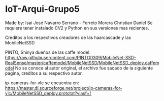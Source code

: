 # IoT-Arqui-Grupo5
Made by: Isai José Navarro Serrano - Ferreto Morera Christian Daniel
Se requiere tener instalado CV2 y Python en sus versiones mas recientes.

Creditos a los respectivos creadores de las haarcascade y las MobileNetSSD

PINTO, Shinya dueños de las caffe model:
https://raw.githubusercontent.com/PINTO0309/MobileNet-SSD-RealSense/master/caffemodel/MobileNetSSD/MobileNetSSD_deploy.caffemodel
No se conoce al autor original, el archivo fue sacado de la siguiente pagina, creditos a su respectivo autor.

ip-cameras-for-vlc se encuentra en:
https://master.dl.sourceforge.net/project/ip-cameras-for-vlc/MobileNetSSD_deploy.prototxt?viasf=1
